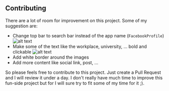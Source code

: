 ## Contributing

There are a lot of room for improvement on this project. Some of my suggestion are:
* Change top bar to search bar instead of the app name (`FacebookProfile`)
  ![alt text](https://i.imgur.com/9aeYW48.png)
* Make some of the text like the workplace, university, ... bold and clickable
  ![alt text](https://www.upsieutoc.com/images/2018/11/12/IMG_0993-2.png)
* Add white border around the images
* Add more content like social link, post, ...

So please feels free to contribute to this project. Just create a Pull Request and I will review it under a day. I don't really have much time to improve this fun-side project but for I will sure try to fit some of my time for it ;).

